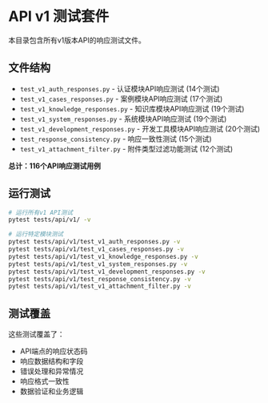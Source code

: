 # API v1 测试套件

本目录包含所有v1版本API的响应测试文件。

## 文件结构

- `test_v1_auth_responses.py` - 认证模块API响应测试 (14个测试)
- `test_v1_cases_responses.py` - 案例模块API响应测试 (17个测试)  
- `test_v1_knowledge_responses.py` - 知识库模块API响应测试 (19个测试)
- `test_v1_system_responses.py` - 系统模块API响应测试 (19个测试)
- `test_v1_development_responses.py` - 开发工具模块API响应测试 (20个测试)
- `test_response_consistency.py` - 响应一致性测试 (15个测试)
- `test_v1_attachment_filter.py` - 附件类型过滤功能测试 (12个测试)

**总计：116个API响应测试用例**

## 运行测试

```bash
# 运行所有v1 API测试
pytest tests/api/v1/ -v

# 运行特定模块测试
pytest tests/api/v1/test_v1_auth_responses.py -v
pytest tests/api/v1/test_v1_cases_responses.py -v
pytest tests/api/v1/test_v1_knowledge_responses.py -v
pytest tests/api/v1/test_v1_system_responses.py -v
pytest tests/api/v1/test_v1_development_responses.py -v
pytest tests/api/v1/test_response_consistency.py -v
pytest tests/api/v1/test_v1_attachment_filter.py -v
```

## 测试覆盖

这些测试覆盖了：
- API端点的响应状态码
- 响应数据结构和字段
- 错误处理和异常情况
- 响应格式一致性
- 数据验证和业务逻辑
